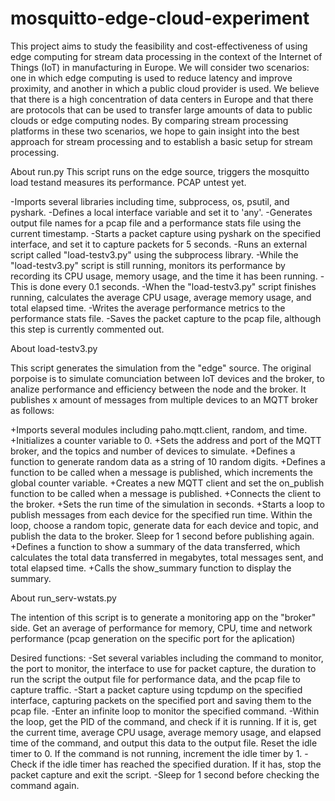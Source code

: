 # mosquitto-edge-cloud-experiment

This project aims to study the feasibility and cost-effectiveness of using edge computing for stream data processing in the context of the Internet of Things (IoT) in manufacturing in Europe. We will consider two scenarios: one in which edge computing is used to reduce latency and improve proximity, and another in which a public cloud provider is used. We believe that there is a high concentration of data centers in Europe and that there are protocols that can be used to transfer large amounts of data to public clouds or edge computing nodes. By comparing stream processing platforms in these two scenarios, we hope to gain insight into the best approach for stream processing and to establish a basic setup for stream processing.



About run.py 
 This script runs on the edge source, triggers the mosquitto load testand measures its performance. PCAP untest yet. 

-Imports several libraries including time, subprocess, os, psutil, and pyshark.
-Defines a local interface variable and set it to 'any'.
-Generates output file names for a pcap file and a performance stats file using the current timestamp.
-Starts a packet capture using pyshark on the specified interface, and set it to capture packets for 5 seconds.
-Runs an external script called "load-testv3.py" using the subprocess library.
-While the "load-testv3.py" script is still running, monitors its performance by recording its CPU usage, memory usage, and the time it has been running. -This is done every 0.1 seconds.
-When the "load-testv3.py" script finishes running, calculates the average CPU usage, average memory usage, and total elapsed time.
-Writes the average performance metrics to the performance stats file.
-Saves the packet capture to the pcap file, although this step is currently commented out.



About load-testv3.py

This script generates the simulation from the "edge" source. The original porpoise is to simulate comunciation between IoT devices and the broker, to analize performance and efficiency between the node and the broker.
It publishes x amount of messages from multiple devices to an MQTT broker as follows: 

+Imports several modules including paho.mqtt.client, random, and time.
+Initializes a counter variable to 0.
+Sets the address and port of the MQTT broker, and the topics and number of devices to simulate.
+Defines a function to generate random data as a string of 10 random digits.
+Defines a function to be called when a message is published, which increments the global counter variable.
+Creates a new MQTT client and set the on_publish function to be called when a message is published.
+Connects the client to the broker.
+Sets the run time of the simulation in seconds.
+Starts a loop to publish messages from each device for the specified run time. Within the loop, choose a random topic, generate data for each device and topic, and publish the data to the broker. Sleep for 1 second before publishing again.
+Defines a function to show a summary of the data transferred, which calculates the total data transferred in megabytes, total messages sent, and total elapsed time.
+Calls the show_summary function to display the summary.








About run_serv-wstats.py

The intention of this script is to generate a monitoring app on the "broker" side. Get an average of performance for memory, CPU, time and network performance (pcap generation on the specific port for the aplication)
    
Desired functions:
-Set several variables including the command to monitor, the port to monitor, the interface to use for packet capture, the duration to run the script the output file for performance data, and the pcap file to capture traffic.
-Start a packet capture using tcpdump on the specified interface, capturing packets on the specified port and saving them to the pcap file.
-Enter an infinite loop to monitor the specified command.
-Within the loop, get the PID of the command, and check if it is running. If it is, get the current time, average CPU usage, average memory usage, and elapsed time of the command, and output this data to the output file. Reset the idle timer to 0. If the command is not running, increment the idle timer by 1.
-Check if the idle timer has reached the specified duration. If it has, stop the packet capture and exit the script.
-Sleep for 1 second before checking the command again.
